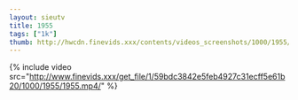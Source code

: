 ```yaml
--- 
layout: sieutv
title: 1955
tags: ["1k"]
thumb: http://hwcdn.finevids.xxx/contents/videos_screenshots/1000/1955/preview.mp4.jpg
---
```

{% include video src="http://www.finevids.xxx/get_file/1/59bdc3842e5feb4927c31ecff5e61b20/1000/1955/1955.mp4/" %} 
